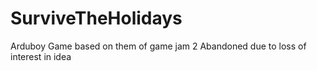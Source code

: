 # SurviveTheHolidays
Arduboy Game based on them of game jam 2
Abandoned due to loss of interest in idea
